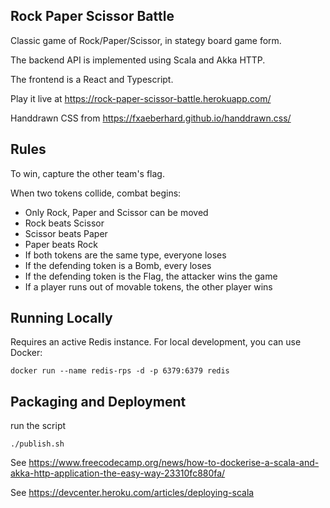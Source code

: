 Rock Paper Scissor Battle
-------------------------

Classic game of Rock/Paper/Scissor, in stategy board game form.

The backend API is implemented using Scala and Akka HTTP.

The frontend is a React and Typescript.

Play it live at https://rock-paper-scissor-battle.herokuapp.com/

Handdrawn CSS from https://fxaeberhard.github.io/handdrawn.css/

Rules
-----
To win, capture the other team's flag.

When two tokens collide, combat begins:

- Only Rock, Paper and Scissor can be moved
- Rock beats Scissor
- Scissor beats Paper
- Paper beats Rock
- If both tokens are the same type, everyone loses
- If the defending token is a Bomb, every loses
- If the defending token is the Flag, the attacker wins the game
- If a player runs out of movable tokens, the other player wins


Running Locally
---------------
Requires an active Redis instance.  For local development, you can use Docker:

```
docker run --name redis-rps -d -p 6379:6379 redis
```

Packaging and Deployment
---------

run the script
```
./publish.sh
```

See https://www.freecodecamp.org/news/how-to-dockerise-a-scala-and-akka-http-application-the-easy-way-23310fc880fa/

See https://devcenter.heroku.com/articles/deploying-scala
